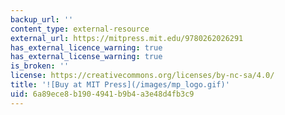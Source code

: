 ```yaml
---
backup_url: ''
content_type: external-resource
external_url: https://mitpress.mit.edu/9780262026291
has_external_licence_warning: true
has_external_license_warning: true
is_broken: ''
license: https://creativecommons.org/licenses/by-nc-sa/4.0/
title: '![Buy at MIT Press](/images/mp_logo.gif)'
uid: 6a89ece8-b190-4941-b9b4-a3e48d4fb3c9
---
```


